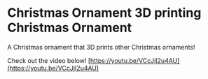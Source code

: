 # Christmas Ornament 3D printing Christmas Ornament

A Christmas ornament that 3D prints other Christmas ornaments!

Check out the video below!
[https://youtu.be/VCcJjI2u4AU](https://youtu.be/VCcJjI2u4AU)
